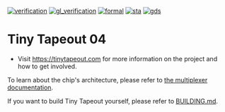 [![verification](https://github.com/TinyTapeout/tinytapeout-04/actions/workflows/verification.yaml/badge.svg)](https://github.com/TinyTapeout/tinytapeout-04/actions/workflows/verification.yaml)
[![gl_verification](https://github.com/TinyTapeout/tinytapeout-04/actions/workflows/gl_verification.yaml/badge.svg)](https://github.com/TinyTapeout/tinytapeout-04/actions/workflows/gl_verification.yaml)
[![formal](https://github.com/TinyTapeout/tinytapeout-04/actions/workflows/formal.yaml/badge.svg)](https://github.com/TinyTapeout/tinytapeout-04/actions/workflows/formal.yaml)
[![sta](https://github.com/TinyTapeout/tinytapeout-04/actions/workflows/sta.yaml/badge.svg)](https://github.com/TinyTapeout/tinytapeout-04/actions/workflows/sta.yaml)
[![gds](https://github.com/TinyTapeout/tinytapeout-04/actions/workflows/gds.yaml/badge.svg)](https://github.com/TinyTapeout/tinytapeout-04/actions/workflows/gds.yaml)

# Tiny Tapeout 04

* Visit https://tinytapeout.com for more information on the project and how to get involved.

To learn about the chip's architecture, please refer to [the multiplexer documentation](https://github.com/TinyTapeout/tt-multiplexer/blob/main/docs/INFO.md).

If you want to build Tiny Tapeout yourself, please refer to [BUILDING.md](BUILDING.md).
